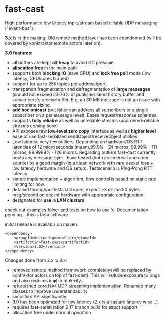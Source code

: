 fast-cast
=========


High performance low latency topic/stream based reliable UDP messaging ("event-bus").

**3.x** is in the making. Old remote method layer has been abandonned (will be covered by konktraktor remote actors later on).

**3.0 features**:
- all buffers are kept **off heap** to avoid GC pressure.
- **allocation free** in the main path
- supports both **blocking IO** (save CPU) and **lock free poll** mode (low latency, CPU/cores burned)
- support for up to 256 topics per address/port.
- transparent fragmentation and defragmentation of **large messages** (should not exceed 50-70% of publisher send history buffer and subscribers's receivebuffer. E.g. an 80 MB message is not an issue with appropriate sizing.
- **add hoc unicast** (publisher can address all subscribers or a single subscriber on a per message level). Eases request/response schemes. 
- supports **fully reliable** as well as unreliable streams (unordered-reliable streams coming soon)
- API exposes raw **low-level zero copy** interface as well as **higher level** ease of use fast-serialized sendObject/receiveObject utilities
- Low latency: very few outliers. Depending on hardware/OS RTT latencies of 12 micro seconds (mean),99.9% - 24 micros, 99.99% - 111 micros, 99.9999% - 126 micros. Regarding outliers fast-cast currently beats any message layer I have tested (both commercial and open source) by a good margin (in a clean network with rare packet loss + low latency hardware and OS setup). Testscenario is Ping-Pong RTT latency.
- simple implementation + algorithm, flow control is based on static rate limiting for now.
- detailed throughput tests still open, expect >3 million 50 bytes msg/second on decent hardware with appropriate configuration.
- designated for **use in LAN clusters**.

check out examples folder and tests on how to use fc. Documentation pending .. this is beta software

initial release is available on maven.
```
<dependency>
    <groupId>de.ruedigermoeller</groupId>
    <artifactId>fast-cast</artifactId>
    <version>3.02</version>
</dependency>
```

Changes done from 2.x to 3.x:
- removed remote method framework completely (will be replaced by kontraktor actors on top of fast-cast). This will  reduce exposure to bugs and also reduces impl complexity.
- refurbished core NAK UDP streaming implementation. Renamed many classes to improve understandability
- simplified API significantly
- 3.0 has been optimized for low latency (2.x is a bastard latency wise ..). 
- requires fast-serialization 2.17 branch build for struct support
- allocation free under normal operation

